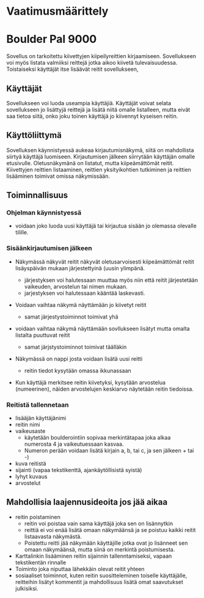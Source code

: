 # Vaatimusmäärittely

# Boulder Pal 9000

Sovellus on tarkoitettu kiivettyjen kiipeilyreittien kirjaamiseen. Sovellukseen voi myös listata valmiiksi reittejä jotka aikoo kiivetä tulevaisuudessa. Toistaiseksi käyttäjät itse lisäävät reitit sovellukseen, 

## Käyttäjät
Sovellukseen voi luoda useampia käyttäjiä. Käyttäjät voivat selata sovellukseen jo lisättyjä reittejä ja lisätä niitä omalle listalleen, mutta eivät saa tietoa siitä, onko joku toinen käyttäjä jo kiivennyt kyseisen reitin. 

## Käyttöliittymä

Sovelluksen käynnistyessä aukeaa kirjautumisnäkymä, siitä on mahdollista siirtyä käyttäjä luomiseen. Kirjautumisen jälkeen siirrytään käyttäjän omalle etusivulle. Oletusnäkymänä on listatut, mutta kiipeämättömät reitit. Kiivettyjen reittien listaaminen, reittien yksityikohtien tutkiminen ja reittien lisääminen toimivat omissa näkymissään.

## Toiminnallisuus 

### Ohjelman käynnistyessä 

* voidaan joko luoda uusi käyttäjä tai kirjautua sisään jo olemassa olevalle tilille.

### Sisäänkirjautumisen jälkeen

* Näkymässä näkyvät reitit näkyvät oletusarvoisesti kiipeämättömät reitit lisäyspäivän mukaan järjestettyinä (uusin ylimpänä.
  * järjestyksen voi halutessaan muuttaa myös niin että reitit järjestetään vaikeuden, arvostelun tai nimen mukaan.
  * jarjestyksen voi halutessaan kääntää laskevasti.

* Voidaan vaihtaa näkymä näyttämään jo kiivetyt reitit
  * samat järjestystoiminnot toimivat yhä

* voidaan vaihtaa näkymä näyttämään sovllukseen lisätyt mutta omalta listalta puuttuvat reitit
  * samat järjstystoiminnot toimivat täälläkin

* Näkymässä on nappi josta voidaan lisätä uusi reitti
  * reitin tiedot kysytään omassa ikkunassaan
  
* Kun käyttäjä merkitsee reitin kiivetyksi, kysytään arvostelua (numeerinen), näiden arvostelujen keskiarvo näytetään reitin tiedoissa. 

### Reitistä tallennetaan 

* lisääjän käyttäjänimi 
* reitin  nimi
* vaikeusaste 
  * käytetään boulderointiin sopivaa merkintätapaa joka alkaa numerosta 4 ja vaikeutuessaan kasvaa. 
  * Numeron perään voidaan lisätä kirjain a, b, tai c, ja sen jälkeen + tai -)
*  kuva reitistä
*  sijainti (vapaa tekstikenttä, ajankäytöllisistä syistä)
*  lyhyt kuvaus 
*  arvostelut
 
 
## Mahdollisia laajennusideoita jos jää aikaa
 
* reitin poistaminen
  * reitin voi poistaa vain sama käyttäjä joka sen on lisännytkin
  * reittiä ei voi enää lisätä omaan näkymäänsä ja se poistuu kaikki reitit listaavasta näkymästä. 
  * Poistettu reitti jää näkymään käyttäjille jotka ovat jo lisänneet sen omaan näkymäänsä, mutta siinä on merkintä poistumisesta.
* Karttalinkin lisääminen reitin sijainnin tallenntamiseksi, vapaan tekstikentän rinnalle
* Toiminto joka niputtaa lähekkäin olevat reitit yhteen
* sosiaaliset toiminnot, kuten reitin suositteleminen toiselle käyttäjälle, reitteihin lisätyt kommentit ja mahdollisuus lisätä omat saavutukset julkisiksi.
 
